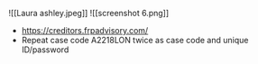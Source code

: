 ![[Laura ashley.jpeg]]
![[screenshot 6.png]]
- https://creditors.frpadvisory.com/
- Repeat case code A2218LON twice as case code and unique ID/password